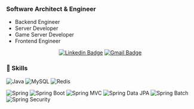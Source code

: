 ### Software Architect & Engineer
* Backend Engineer
* Server Developer
* Game Server Developer
* Frontend Engineer

<div align=center> 
  
[![Linkedin Badge](https://img.shields.io/badge/-LinkedIn-blue?style=flat-square&logo=Linkedin&logoColor=white&link=www.linkedin.com/in/윤걸-이-255070153)](https://www.linkedin.com/in/윤걸-이-255070153) 
[![Gmail Badge](https://img.shields.io/badge/Gmail-d14836?style=flat-square&logo=Gmail&logoColor=white&link=mailto:gerion@gmail.com)](mailto:gerion@gmail.com)
</div>

### 🔨 Skills

![Java](https://img.shields.io/badge/-Java-007396?logo=java&logoColor=white)
![MySQL](https://img.shields.io/badge/-MySQL-4479A1?logo=mysql&logoColor=white)
![Redis](https://camo.githubusercontent.com/f93838dd6431bea23c55287cfbd0587dd6b196e55c0b02817000cb3eab315a17/68747470733a2f2f696d672e736869656c64732e696f2f62616467652f52656469732d2532334443333832442e7376673f267374796c653d666c61742d737175617265266c6f676f3d7265646973266c6f676f436f6c6f723d7768697465)

![Spring](https://img.shields.io/badge/Spring-6DB33F.svg?&flat&logo=Spring&logoColor=white)
![Spring Boot](https://img.shields.io/badge/-Spring%20Boot-6DB33F?logo=spring%20boot&logoColor=white)
![Spring MVC](https://img.shields.io/badge/-Spring%20MVC-6DB33F)
![Spring Data JPA](https://img.shields.io/badge/-Spring%20Data%20JPA-6DB33F?)
![Spring Batch](https://img.shields.io/badge/-Spring%20Batch-6DB33F)
![Spring Security](https://img.shields.io/badge/-Spring%20Security-6DB33F)

<br/>

<!--
**YunKul-Lee/YunKul-Lee** is a ✨ _special_ ✨ repository because its `README.md` (this file) appears on your GitHub profile.

Here are some ideas to get you started:

- 🔭 I’m currently working on ...
- 🌱 I’m currently learning ...
- 👯 I’m looking to collaborate on ...
- 🤔 I’m looking for help with ...
- 💬 Ask me about ...
- 📫 How to reach me: ...
- 😄 Pronouns: ...
- ⚡ Fun fact: ...
-->
